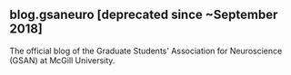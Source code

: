 ## blog.gsaneuro [deprecated since ~September 2018]
The official blog of the Graduate Students' Association for Neuroscience (GSAN) at McGill University.
